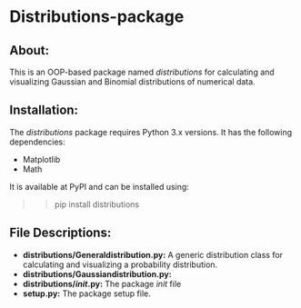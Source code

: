 # Distributions-package
## About:
This is an OOP-based package named <i>distributions</i> for calculating and visualizing Gaussian and Binomial distributions of numerical data.

## Installation:
The <i>distributions</i> package requires Python 3.x versions. It has the following dependencies:

* Matplotlib
* Math

It is available at PyPI and can be installed using:
>> pip install distributions


## File Descriptions:
* <b>distributions/Generaldistribution.py:</b> A generic distribution class for calculating and visualizing a probability distribution.
* <b>distributions/Gaussiandistribution.py:</b>
* <b>distributions/_init_.py:</b> The package _init_ file
* <b>setup.py:</b> The package setup file.
